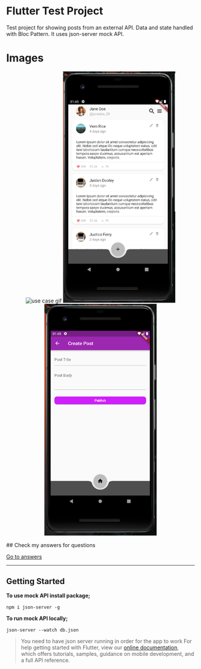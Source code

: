 # Flutter Test Project

Test project for showing posts from an external API. Data and state handled with Bloc Pattern. It uses json-server mock API.

# Images
<p align="center">
<img src="screenshots/use-case.gif" alt="use case gif"  width="293"/>
<img src="screenshots/ss1.png" alt="Screenshot 1" width="300"/>
<img src="screenshots/ss2.png" alt="Screenshot 2"  width="300"/>
</p>
## Check my answers for questions

[Go to answers](Questions.md)

---
## Getting Started

**To use mock API install package;**
```
npm i json-server -g
```
**To run mock API locally;**
``` 
json-server --watch db.json
```
> You need to have json server running in order for the app to work
For help getting started with Flutter, view our
[online documentation](https://flutter.dev/docs), which offers tutorials,
samples, guidance on mobile development, and a full API reference.
